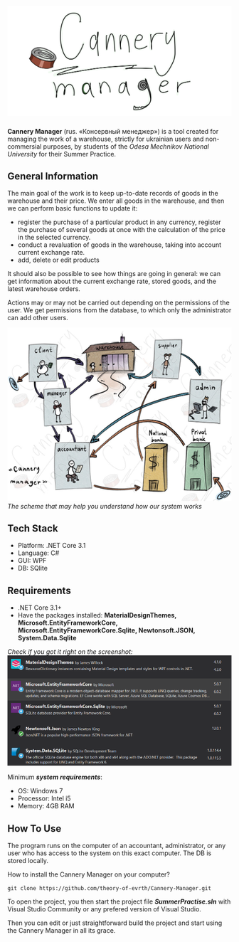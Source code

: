 # <img src = "docs/canneryManager.PNG">

<b>Cannery Manager</b> (rus. «Консервный менеджер») is a tool created for managing the work of a warehouse, strictly for ukrainian users and non-commersial purposes, by students of the <i>Odesa Mechnikov National University</i> for their Summer Practice.

## General Information

The main goal of the work is to keep up-to-date records of goods in the warehouse and their price. We enter all goods in the warehouse, and then we can perform basic functions to update it:

- register the purchase of a particular product in any currency, register the purchase of several goods at once with the calculation of the price in the selected currency.
- conduct a revaluation of goods in the warehouse, taking into account current exchange rate.
- add, delete or edit products

It should also be possible to see how things are going in general: we can get information about the current exchange rate, stored goods, and the latest warehouse orders.

Actions may or may not be carried out depending on the permissions of the user. We get permissions from the database, to which only the administrator can add other users.


<img src = "docs/projectScheme.jpeg">
<i>The scheme that may help you understand how our system works</i>

## Tech Stack

- Platform: .NET Core 3.1
- Language: C#
- GUI: WPF
- DB: SQlite

## Requirements
- .NET Core 3.1+
- Have the packages installed: <b>MaterialDesignThemes, Microsoft.EntityFrameworkCore, Microsoft.EntityFrameworkCore.Sqlite, Newtonsoft.JSON, System.Data.Sqlite</b>

<i>Check if you got it right on the screenshot:</i>
<img src = "docs/packages.PNG">

Minimum <i><b>system requirements</b></i>:
- OS: Windows 7
- Processor: Intel i5
- Memory: 4GB RAM

## How To Use

The program runs on the computer of an accountant, administrator, or any user who has access to the system on this exact computer. The DB is stored locally.

How to install the Cannery Manager on your computer? 

``` 
git clone https://github.com/theory-of-evrth/Cannery-Manager.git
```
To open the project, you then start the project file <b><i>SummerPractise.sln</i></b> with Visual Studio Community or any prefered version of Visual Studio.

Then you can edit or just straightforward build the project and start using the Cannery Manager in all its grace.

#